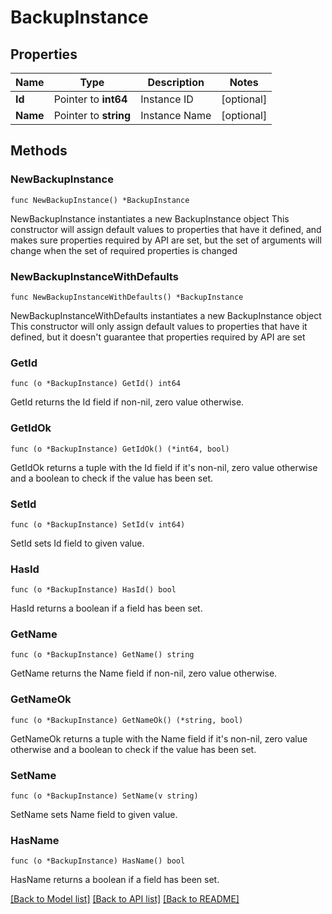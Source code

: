 # BackupInstance

## Properties

Name | Type | Description | Notes
------------ | ------------- | ------------- | -------------
**Id** | Pointer to **int64** | Instance ID | [optional] 
**Name** | Pointer to **string** | Instance Name | [optional] 

## Methods

### NewBackupInstance

`func NewBackupInstance() *BackupInstance`

NewBackupInstance instantiates a new BackupInstance object
This constructor will assign default values to properties that have it defined,
and makes sure properties required by API are set, but the set of arguments
will change when the set of required properties is changed

### NewBackupInstanceWithDefaults

`func NewBackupInstanceWithDefaults() *BackupInstance`

NewBackupInstanceWithDefaults instantiates a new BackupInstance object
This constructor will only assign default values to properties that have it defined,
but it doesn't guarantee that properties required by API are set

### GetId

`func (o *BackupInstance) GetId() int64`

GetId returns the Id field if non-nil, zero value otherwise.

### GetIdOk

`func (o *BackupInstance) GetIdOk() (*int64, bool)`

GetIdOk returns a tuple with the Id field if it's non-nil, zero value otherwise
and a boolean to check if the value has been set.

### SetId

`func (o *BackupInstance) SetId(v int64)`

SetId sets Id field to given value.

### HasId

`func (o *BackupInstance) HasId() bool`

HasId returns a boolean if a field has been set.

### GetName

`func (o *BackupInstance) GetName() string`

GetName returns the Name field if non-nil, zero value otherwise.

### GetNameOk

`func (o *BackupInstance) GetNameOk() (*string, bool)`

GetNameOk returns a tuple with the Name field if it's non-nil, zero value otherwise
and a boolean to check if the value has been set.

### SetName

`func (o *BackupInstance) SetName(v string)`

SetName sets Name field to given value.

### HasName

`func (o *BackupInstance) HasName() bool`

HasName returns a boolean if a field has been set.


[[Back to Model list]](../README.md#documentation-for-models) [[Back to API list]](../README.md#documentation-for-api-endpoints) [[Back to README]](../README.md)


